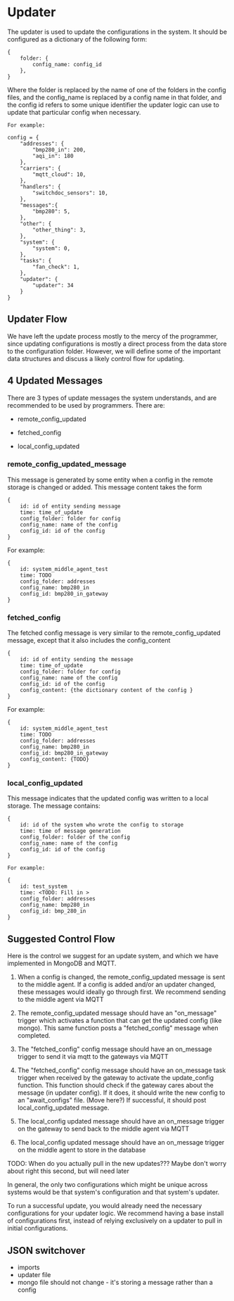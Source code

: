 # Updater

The updater is used to update the configurations in the system. 
It should be configured as a dictionary of the following form:

    {
        folder: {
            config_name: config_id
        },
    }

Where the folder is replaced by the name of one of the folders in the config files, and the config_name is replaced by a config name in that folder, and the config id refers to some unique identifier the updater logic can use to update that particular config when necessary. 

    For example: 

    config = {
        "addresses": {
            "bmp280_in": 200,
            "aqi_in": 180
        },
        "carriers": {
            "mqtt_cloud": 10,
        },
        "handlers": {
            "switchdoc_sensors": 10,
        },
        "messages":{
            "bmp280": 5,
        },
        "other": {
            "other_thing": 3,
        },
        "system": {
            "system": 0,
        },
        "tasks": {
            "fan_check": 1, 
        },
        "updater": {
            "updater": 34
        }
    }


## Updater Flow
We have left the update process mostly to the mercy of the programmer, since updating configurations is mostly a direct process from the data store to the configuration folder. However, we will define some of the important data structures and discuss a likely control flow for updating. 

## 4 Updated Messages
There are 3 types of update messages the system understands, and are recommended to be used by programmers. There are: 

* remote_config_updated

* fetched_config

* local_config_updated

### remote_config_updated_message
This message is generated by some entity when a config in the remote storage is changed or added. 
This message content takes the form 

    {
        id: id of entity sending message 
        time: time_of_update
        config_folder: folder for config
        config_name: name of the config
        config_id: id of the config
    }

For example:

    {
        id: system_middle_agent_test
        time: TODO
        config_folder: addresses
        config_name: bmp280_in
        config_id: bmp280_in_gateway 
    }

### fetched_config
The fetched config message is very similar to the remote_config_updated message, except that it also includes the config_content

    {
        id: id of entity sending the message 
        time: time_of_update
        config_folder: folder for config
        config_name: name of the config
        config_id: id of the config
        config_content: {the dictionary content of the config }
    }

For example: 

    {
        id: system_middle_agent_test
        time: TODO
        config_folder: addresses
        config_name: bmp280_in
        config_id: bmp280_in_gateway 
        config_content: {TODO}
    }

### local_config_updated 
This message indicates that the updated config was written to a local storage. The message contains:

    {
        id: id of the system who wrote the config to storage
        time: time of message generation 
        config_folder: folder of the config
        config_name: name of the config 
        config_id: id of the config
    }

    For example:

    {
        id: test_system
        time: <TODO: Fill in >
        config_folder: addresses
        config_name: bmp280_in
        config_id: bmp_280_in
    }


## Suggested Control Flow 
Here is the control we suggest for an update system, and which we have implemented in MongoDB and MQTT.
1. When a config is changed, the remote_config_updated message is sent to the middle agent. If a config is added and/or an updater changed, these messages would ideally go through first. We recommend sending to the middle agent via MQTT

2. The remote_config_updated message should have an "on_message" trigger which activates a function that can get the updated config (like mongo). This same function posts a "fetched_config" message when completed. 

3. The "fetched_config" config message should have an on_message trigger to send it via mqtt to the gateways via MQTT

4. The "fetched_config" config message should have an on_message task trigger when received by the gateway to activate the update_config function. This function should check if the gateway cares about the message (in updater config). If it does, it should write the new config to an "await_configs" file. (Move here?) If successful, it should post local_config_updated message. 

5. The local_config updated message should have an on_message trigger on the gateway to send back to the middle agent via MQTT

6. The local_config updated message should have an on_message trigger on the middle agent to store in the database 


TODO: When do you actually pull in the new updates??? 
Maybe don't worry about right this second, but will need later 

In general, the only two configurations which might be unique across systems would be that system's configuration and that system's updater. 

To run a successful update, you would already need the necessary configurations for your updater logic. We recommend having a base install of configurations first, instead of relying exclusively on a updater to pull in initial configurations. 


## JSON switchover 
* imports
* updater file 
* mongo file should not change - it's storing a message rather than a config 